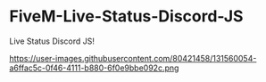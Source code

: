 # FiveM-Live-Status-Discord-JS
Live Status Discord JS!

https://user-images.githubusercontent.com/80421458/131560054-a6ffac5c-0f46-4111-b880-6f0e9bbe092c.png

